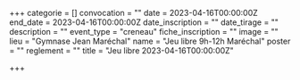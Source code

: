  +++
categorie = []
convocation = ""
date = 2023-04-16T00:00:00Z
end_date = 2023-04-16T00:00:00Z
date_inscription = ""
date_tirage = ""
description = ""
event_type = "creneau"
fiche_inscription = ""
image = ""
lieu = "Gymnase Jean Maréchal"
name = "Jeu libre 9h-12h Maréchal"
poster = ""
reglement = ""
title = "Jeu libre 2023-04-16T00:00:00Z"

+++